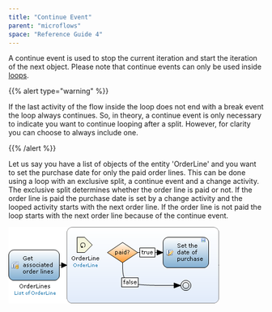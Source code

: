 ```yaml
---
title: "Continue Event"
parent: "microflows"
space: "Reference Guide 4"
---
```

A continue event is used to stop the current iteration and start the iteration of the next object. Please note that continue events can only be used inside [loops](loop).

{{% alert type="warning" %}}

If the last activity of the flow inside the loop does not end with a break event the loop always continues. So, in theory, a continue event is only necessary to indicate you want to continue looping after a split. However, for clarity you can choose to always include one.

{{% /alert %}}

Let us say you have a list of objects of the entity 'OrderLine' and you want to set the purchase date for only the paid order lines. This can be done using a loop with an exclusive split, a continue event and a change activity. The exclusive split determines whether the order line is paid or not. If the order line is paid the purchase date is set by a change activity and the looped activity starts with the next order line. If the order line is not paid the loop starts with the next order line because of the continue event.

![](attachments/819203/917941.png)
